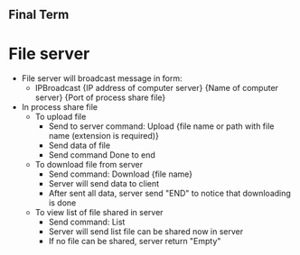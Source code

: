 ## Final Term
# File server
- File server will broadcast message in form:
    * IPBroadcast {IP address of computer server} {Name of computer server} {Port of process share file}
- In process share file
    * To upload file
        + Send to server command: Upload {file name or path with file name (extension is required)}
        + Send data of file
        + Send command Done to end
    * To download file from server
        + Send command: Download {file name}
        + Server will send data to client
        + After sent all data, server send "END" to notice that downloading is done
    * To view list of file shared in server
        + Send command: List
        + Server will send list file can be shared now in server
        + If no file can be shared, server return "Empty"